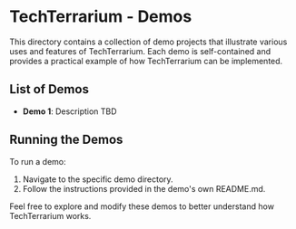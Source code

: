 # TechTerrarium - Demos

This directory contains a collection of demo projects that illustrate various
uses and features of TechTerrarium. Each demo is self-contained and provides a
practical example of how TechTerrarium can be implemented.

## List of Demos

- **Demo 1**: Description TBD


## Running the Demos

To run a demo:
1. Navigate to the specific demo directory.
2. Follow the instructions provided in the demo's own README.md.

Feel free to explore and modify these demos to better understand how
TechTerrarium works.
